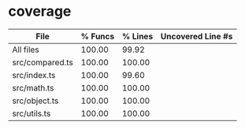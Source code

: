 # coverage

File             | % Funcs | % Lines | Uncovered Line #s
-----------------|---------|---------|-------------------
All files        |  100.00 |   99.92 |
 src/compared.ts |  100.00 |  100.00 | 
 src/index.ts    |  100.00 |   99.60 | 
 src/math.ts     |  100.00 |  100.00 | 
 src/object.ts   |  100.00 |  100.00 | 
 src/utils.ts    |  100.00 |  100.00 | 